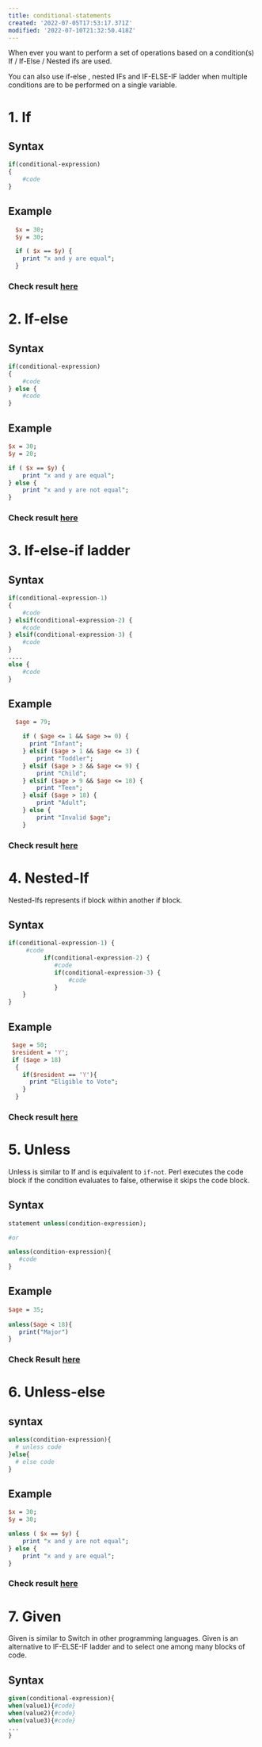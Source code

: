 ```yaml
---
title: conditional-statements
created: '2022-07-05T17:53:17.371Z'
modified: '2022-07-10T21:32:50.418Z'
---
```


When ever you want to perform a set of operations based on a condition(s) If / If-Else / Nested ifs are used.

You can also use if-else , nested IFs and IF-ELSE-IF ladder when multiple conditions are to be performed on a single variable.

# 1. If

## Syntax

```perl
if(conditional-expression)
{
    #code
}
```
## Example

```perl
  $x = 30;
  $y = 30;

  if ( $x == $y) {
    print "x and y are equal";
  }
```
### Check result [here](https://onecompiler.com/perl/3vnufqbpw)

# 2. If-else

## Syntax

```perl
if(conditional-expression)
{
    #code
} else {
    #code
}
```
## Example

```perl
$x = 30;
$y = 20;

if ( $x == $y) {
    print "x and y are equal";
} else {
    print "x and y are not equal";  
}
```
### Check result [here](https://onecompiler.com/perl/3vnufv3jb)

# 3. If-else-if ladder

## Syntax
```perl
if(conditional-expression-1)
{
    #code
} elsif(conditional-expression-2) {
    #code
} elsif(conditional-expression-3) {
    #code
}
....
else {
    #code
}
```

## Example
```perl
  $age = 79;

    if ( $age <= 1 && $age >= 0) {
      print "Infant";
    } elsif ($age > 1 && $age <= 3) {
        print "Toddler";
    } elsif ($age > 3 && $age <= 9) {
        print "Child";
    } elsif ($age > 9 && $age <= 18) {
        print "Teen";
    } elsif ($age > 18) {
        print "Adult";
    } else {
        print "Invalid $age";
    }
```
### Check result [here](https://onecompiler.com/perl/3vnufzdz5)

# 4. Nested-If

Nested-Ifs represents if block within another if block. 

## Syntax
```perl
if(conditional-expression-1) {    
     #code    
          if(conditional-expression-2) {  
             #code
             if(conditional-expression-3) {
                 #code
             }  
    }    
}
```

## Example
```perl
 $age = 50;
 $resident = 'Y';
 if ($age > 18)
  {
    if($resident == 'Y'){
      print "Eligible to Vote";
    }
  }
```
### Check result [here](https://onecompiler.com/perl/3vnugaqs2)

# 5. Unless

Unless is similar to If and is equivalent to `if-not`. Perl executes the code block if the condition evaluates to false,  otherwise it skips the code block.

## Syntax

```perl
statement unless(condition-expression);

#or

unless(condition-expression){
   #code 
}
```
## Example
```perl
$age = 35;
 
unless($age < 18){
   print("Major")                    
}
```
###  Check Result [here](https://onecompiler.com/perl/3vnuj6xme)

# 6. Unless-else

## syntax

```perl
unless(condition-expression){
  # unless code
}else{
  # else code
}
```

## Example

```perl
$x = 30;
$y = 30;

unless ( $x == $y) {
    print "x and y are not equal";
} else {
    print "x and y are equal";  
}
```
### Check result [here](https://onecompiler.com/perl/3vnujet2w)

# 7. Given

Given is similar to Switch in other programming languages. Given is an alternative to IF-ELSE-IF ladder and to select one among many blocks of code.

## Syntax
```perl
given(conditional-expression){    
when(value1){#code}
when(value2){#code}
when(value3){#code}
...
} 
```
